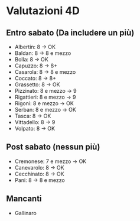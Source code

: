 # Valutazioni 4D

## Entro sabato (Da includere un più)

- Albertin: 8 -> OK
- Baldan: 8 -> 8 e mezzo
- Bolla: 8 -> OK
- Capuzzo: 8 -> 8+
- Casarola: 8 -> 8 e mezzo
- Coccato: 8 -> 8+
- Grassetto: 8 -> OK
- Pizzinato: 8 e mezzo -> 9
- Rigattieri: 8 e mezzo -> 9
- Rigoni: 8 e mezzo -> OK
- Serban: 8 e mezzo -> OK
- Tasca: 8 -> OK
- Vittadello: 8 -> 9
- Volpato: 8 -> OK

## Post sabato (nessun più)

- Cremonese: 7 e mezzo -> OK
- Canevarolo: 8 -> OK
- Cecchinato: 8 -> OK
- Pani: 8 -> 8 e mezzo

## Mancanti

- Gallinaro
